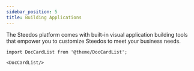 ```yaml
---
sidebar_position: 5
title: Building Applications
---
```


The Steedos platform comes with built-in visual application building tools that empower you to customize Steedos to meet your business needs. 

```mdx-code-block
import DocCardList from '@theme/DocCardList';

<DocCardList/>
```
